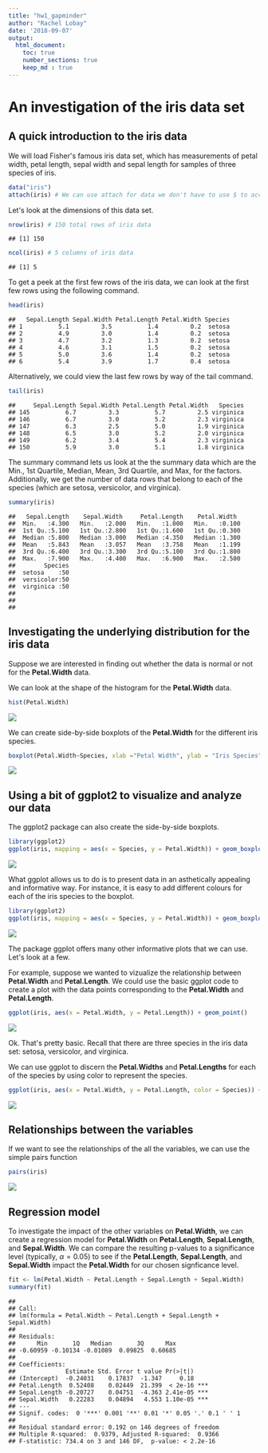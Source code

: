 ```yaml
---
title: "hw1_gapminder"
author: "Rachel Lobay"
date: '2018-09-07'
output:
  html_document:
    toc: true
    number_sections: true
    keep_md : true
---
```

# An investigation of the iris data set

## A quick introduction to the iris data

We will load Fisher's famous iris data set, which has measurements of petal width, petal length, sepal width and sepal length for samples of three species of iris. 


```r
data("iris")
attach(iris) # We can use attach for data we don't have to use $ to access parts of the data. For instance, instead of having to type iris$Petal.Width, we simply type Petal.Width.
```

Let's look at the dimensions of this data set.

```r
nrow(iris) # 150 total rows of iris data
```

```
## [1] 150
```

```r
ncol(iris) # 5 columns of iris data 
```

```
## [1] 5
```

To get a peek at the first few rows of the iris data, we can look at the first few rows using the following command.


```r
head(iris)
```

```
##   Sepal.Length Sepal.Width Petal.Length Petal.Width Species
## 1          5.1         3.5          1.4         0.2  setosa
## 2          4.9         3.0          1.4         0.2  setosa
## 3          4.7         3.2          1.3         0.2  setosa
## 4          4.6         3.1          1.5         0.2  setosa
## 5          5.0         3.6          1.4         0.2  setosa
## 6          5.4         3.9          1.7         0.4  setosa
```

Alternatively, we could view the last few rows by way of the tail command.

```r
tail(iris)
```

```
##     Sepal.Length Sepal.Width Petal.Length Petal.Width   Species
## 145          6.7         3.3          5.7         2.5 virginica
## 146          6.7         3.0          5.2         2.3 virginica
## 147          6.3         2.5          5.0         1.9 virginica
## 148          6.5         3.0          5.2         2.0 virginica
## 149          6.2         3.4          5.4         2.3 virginica
## 150          5.9         3.0          5.1         1.8 virginica
```

The summary command lets us look at the the summary data which are the  Min., 1st Quartile, Median, Mean, 3rd Quartile, and Max, for the factors. Additionally, we get the number of data rows that belong to each of the species (which are setosa, versicolor, and virginica).

```r
summary(iris)
```

```
##   Sepal.Length    Sepal.Width     Petal.Length    Petal.Width   
##  Min.   :4.300   Min.   :2.000   Min.   :1.000   Min.   :0.100  
##  1st Qu.:5.100   1st Qu.:2.800   1st Qu.:1.600   1st Qu.:0.300  
##  Median :5.800   Median :3.000   Median :4.350   Median :1.300  
##  Mean   :5.843   Mean   :3.057   Mean   :3.758   Mean   :1.199  
##  3rd Qu.:6.400   3rd Qu.:3.300   3rd Qu.:5.100   3rd Qu.:1.800  
##  Max.   :7.900   Max.   :4.400   Max.   :6.900   Max.   :2.500  
##        Species  
##  setosa    :50  
##  versicolor:50  
##  virginica :50  
##                 
##                 
## 
```

## Investigating the underlying distribution for the iris data

Suppose we are interested in finding out whether the data is normal or not for the **Petal.Width** data. 

We can look at the shape of the histogram for the **Petal.Width** data.


```r
hist(Petal.Width)
```

![](545_hw1_rmarkdown_dataset_files/figure-html/unnamed-chunk-6-1.png)<!-- -->

We can create side-by-side boxplots of the **Petal.Width** for the different iris species.


```r
boxplot(Petal.Width~Species, xlab ="Petal Width", ylab = "Iris Species")
```

![](545_hw1_rmarkdown_dataset_files/figure-html/unnamed-chunk-7-1.png)<!-- -->


## Using a bit of ggplot2 to visualize and analyze our data
The ggplot2 package can also create the side-by-side boxplots.



```r
library(ggplot2)
ggplot(iris, mapping = aes(x = Species, y = Petal.Width)) + geom_boxplot() + labs(x = "Iris Species", y = "Petal Width")
```

![](545_hw1_rmarkdown_dataset_files/figure-html/unnamed-chunk-8-1.png)<!-- -->

What ggplot allows us to do is to present data in an asthetically appealing and informative way. For instance, it is easy to add different colours for each of the iris species to the boxplot.


```r
library(ggplot2)
ggplot(iris, mapping = aes(x = Species, y = Petal.Width)) + geom_boxplot(aes(fill=Species)) + labs(x = "Iris Species", y = "Petal Width")
```

![](545_hw1_rmarkdown_dataset_files/figure-html/unnamed-chunk-9-1.png)<!-- -->

The package ggplot offers many other informative plots that we can use. Let's look at a few. 

For example, suppose we wanted to vizualize the relationship between **Petal.Width** and **Petal.Length**. We could use the basic ggplot code to create a plot with the data points corresponding to the **Petal.Width** and **Petal.Length**.


```r
ggplot(iris, aes(x = Petal.Width, y = Petal.Length)) + geom_point()
```

![](545_hw1_rmarkdown_dataset_files/figure-html/unnamed-chunk-10-1.png)<!-- -->

Ok. That's pretty basic. Recall that there are three species in the iris data set: setosa, versicolor, and virginica.

We can use ggplot to discern the **Petal.Widths** and **Petal.Lengths** for each of the species by using color to represent the species. 


```r
ggplot(iris, aes(x = Petal.Width, y = Petal.Length, color = Species)) + geom_point()
```

![](545_hw1_rmarkdown_dataset_files/figure-html/unnamed-chunk-11-1.png)<!-- -->

## Relationships between the variables

If we want to see the relationships of the all the variables, we can use the simple pairs function


```r
pairs(iris)
```

![](545_hw1_rmarkdown_dataset_files/figure-html/unnamed-chunk-12-1.png)<!-- -->

## Regression model 

To investigate the impact of the other variables on **Petal.Width**, we can create a regression model for **Petal.Width** on **Petal.Length**, **Sepal.Length**, and **Sepal.Width**. We can compare the resulting p-values to a significance level (typically, $\alpha = 0.05$) to see if the **Petal.Length**, **Sepal.Length**, and **Sepal.Width** impact the **Petal.Width** for our chosen signficance level. 


```r
fit <- lm(Petal.Width ~ Petal.Length + Sepal.Length + Sepal.Width)
summary(fit)
```

```
## 
## Call:
## lm(formula = Petal.Width ~ Petal.Length + Sepal.Length + Sepal.Width)
## 
## Residuals:
##      Min       1Q   Median       3Q      Max 
## -0.60959 -0.10134 -0.01089  0.09825  0.60685 
## 
## Coefficients:
##              Estimate Std. Error t value Pr(>|t|)    
## (Intercept)  -0.24031    0.17837  -1.347     0.18    
## Petal.Length  0.52408    0.02449  21.399  < 2e-16 ***
## Sepal.Length -0.20727    0.04751  -4.363 2.41e-05 ***
## Sepal.Width   0.22283    0.04894   4.553 1.10e-05 ***
## ---
## Signif. codes:  0 '***' 0.001 '**' 0.01 '*' 0.05 '.' 0.1 ' ' 1
## 
## Residual standard error: 0.192 on 146 degrees of freedom
## Multiple R-squared:  0.9379,	Adjusted R-squared:  0.9366 
## F-statistic: 734.4 on 3 and 146 DF,  p-value: < 2.2e-16
```
